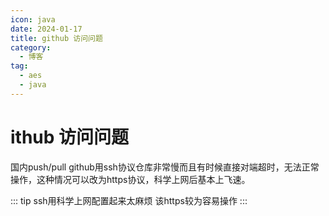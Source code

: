 ```yaml
---
icon: java
date: 2024-01-17
title: github 访问问题
category:
  - 博客
tag:
  - aes
  - java
---
```


# ithub 访问问题

<!-- more -->

国内push/pull github用ssh协议仓库非常慢而且有时候直接对端超时，无法正常操作，这种情况可以改为https协议，科学上网后基本上飞速。

::: tip
ssh用科学上网配置起来太麻烦 该https较为容易操作
:::